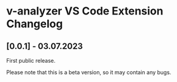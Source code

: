 # v-analyzer VS Code Extension Changelog

## [0.0.1] - 03.07.2023

First public release.

Please note that this is a beta version, so it may contain any bugs.
